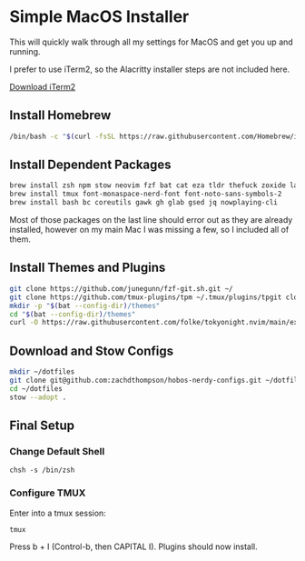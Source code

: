 # Simple MacOS Installer

This will quickly walk through all my settings for MacOS and get you up and running.

I prefer to use iTerm2, so the Alacritty installer steps are not included here.

[Download iTerm2](https://iterm2.com/)

## Install Homebrew

```bash
/bin/bash -c "$(curl -fsSL https://raw.githubusercontent.com/Homebrew/install/HEAD/install.sh)"
```

## Install Dependent Packages

```bash
brew install zsh npm stow neovim fzf bat cat eza tldr thefuck zoxide lazygit
brew install tmux font-monaspace-nerd-font font-noto-sans-symbols-2
brew install bash bc coreutils gawk gh glab gsed jq nowplaying-cli
```

Most of those packages on the last line should error out as they are already installed, however on my main Mac I was missing a few, so I included all of them.

## Install Themes and Plugins

```bash
git clone https://github.com/junegunn/fzf-git.sh.git ~/
git clone https://github.com/tmux-plugins/tpm ~/.tmux/plugins/tpgit clone https://github.com/tmux-plugins/tpm ~/.tmux/plugins/tpmm
mkdir -p "$(bat --config-dir)/themes"
cd "$(bat --config-dir)/themes"
curl -O https://raw.githubusercontent.com/folke/tokyonight.nvim/main/extras/sublime/tokyonight_night.tmTheme
```

## Download and Stow Configs

```bash
mkdir ~/dotfiles
git clone git@github.com:zachdthompson/hobos-nerdy-configs.git ~/dotfiles
cd ~/dotfiles
stow --adopt .
```

## Final Setup

### Change Default Shell

```brew
chsh -s /bin/zsh
```

### Configure TMUX

Enter into a tmux session:

```brew
tmux
```

Press <Ctl>b + I (Control-b, then CAPITAL I).
Plugins should now install.
